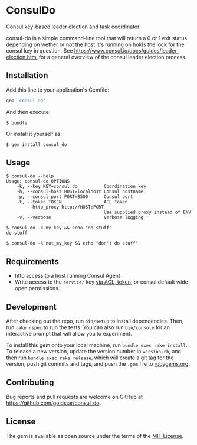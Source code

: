 # ConsulDo

Consul key-based leader election and task coordinator.

consul-do is a simple command-line tool that will return a 0 or 1 exit status
depending on wether or not the host it's running on holds the lock for the consul
key in question.  See https://www.consul.io/docs/guides/leader-election.html for a
general overview of the consul leader election process.

## Installation

Add this line to your application's Gemfile:

```ruby
gem 'consul_do'
```

And then execute:

    $ bundle

Or install it yourself as:

    $ gem install consul_do

## Usage

    $ consul-do --help
    Usage: consul-do OPTIONS
        -k, --key KEY=consul_do          Coordination key
        -h, --consul-host HOST=localhost Consul hostname
        -p, --consul-port PORT=8500      Consul port
        -t, --token TOKEN                ACL Token
            --http_proxy http://HOST:PORT
                                         Use supplied proxy instead of ENV
        -v, --verbose                    Verbose logging

    $ consul-do -k my_key && echo "do stuff"
    do stuff

    $ consul-do -k not_my_key && echo "don't do stuff"

## Requirements

* http access to a host running Consul Agent
* Write access to the `service/` key [via ACL, token](https://www.consul.io/docs/internals/acl.html), or consul default wide-open permissions.

## Development

After checking out the repo, run `bin/setup` to install dependencies. Then, run `rake rspec` to run the tests. You can also run `bin/console` for an interactive prompt that will allow you to experiment.

To install this gem onto your local machine, run `bundle exec rake install`. To release a new version, update the version number in `version.rb`, and then run `bundle exec rake release`, which will create a git tag for the version, push git commits and tags, and push the `.gem` file to [rubygems.org](https://rubygems.org).

## Contributing

Bug reports and pull requests are welcome on GitHub at https://github.com/goldstar/consul_do.


## License

The gem is available as open source under the terms of the [MIT License](http://opensource.org/licenses/MIT).

